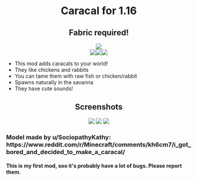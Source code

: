 <h1 align=center>Caracal for 1.16</h1>
<h2 align=center>Fabric required!</h2>
<p align=center><img src="http://cf.way2muchnoise.eu/full_caracal-mod_Caracal Mod downloads.svg"></br>
<img src="https://badgen.net/github/release/aquupd/caracalmob"><img src="https://badgen.net/github/stars/aquupd/caracalmob"><img src="https://badgen.net/github/license/aquupd/caracalmob"></p>
<ul>
    <li> This mod adds caracals to your world!</li>
    <li> They like chickens and rabbits</li>
    <li> You can tame them with raw fish or chicken/rabbit</li>
    <li> Spawns naturally in the savanna</li>
    <li> They have cute sounds!</li>
</ul>
<h2 align=center>Screenshots</h2>
<p align=center>
    <img src="https://i.imgur.com/ZMRftI0.png">
    <img src="https://i.imgur.com/7gI8C9c.png">
    <img src="https://i.imgur.com/diIGJhP.png">
</p>
<h3>Model made by u/SociopathyKathy:<br>
https://www.reddit.com/r/Minecraft/comments/kh6cm7/i_got_bored_and_decided_to_make_a_caracal/</h3>
<h4>This is my first mod, soo it's probably have a lot of bugs. Please report them.</h4>
